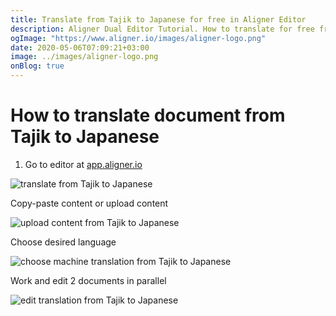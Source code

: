 ```yaml
---
title: Translate from Tajik to Japanese for free in Aligner Editor
description: Aligner Dual Editor Tutorial. How to translate for free from Tajik to Japanese. Aligner is multilingual document management platform. 
ogImage: "https://www.aligner.io/images/aligner-logo.png"
date: 2020-05-06T07:09:21+03:00
image: ../images/aligner-logo.png
onBlog: true
---
```


# How to translate document from Tajik to Japanese

1. Go to editor at [app.aligner.io](https://app.aligner.io "Aligner App web page")

![translate from Tajik to Japanese](../aligner-blank-editor.png "translate from Tajik to Japanese")

Copy-paste content or upload content

![upload content from Tajik to Japanese](../aligner-uploaded-document.png "upload content from Tajik to Japanese")

Choose desired language

![choose machine translation from Tajik to Japanese](../aligner-language-dropdown.png "choose machine translation from Tajik to Japanese")

Work and edit 2 documents in parallel

![edit translation from Tajik to Japanese](../aligner-double-sitded-editor.png "edit translation from Tajik to Japanese")

